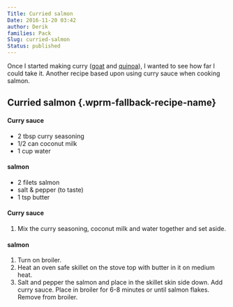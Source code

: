 ```yaml
---
Title: Curried salmon
Date: 2016-11-20 03:42
author: Derik
families: Pack
Slug: curried-salmon
Status: published
---
```


Once I started making curry ([goat](http://primarch/recipe/curried-goat/) and [quinoa](http://primarch/recipe/curried-quinoa/)), I wanted to see how far I could take it. Another recipe based upon using curry sauce when cooking salmon. <!--WPRM Recipe 100-->

<div class="wprm-fallback-recipe">

Curried salmon {.wprm-fallback-recipe-name}
--------------

<div class="wprm-fallback-recipe-ingredients">

#### Curry sauce

-   2 tbsp curry seasoning
-   1/2 can coconut milk
-   1 cup water

#### salmon

-   2 filets salmon
-   salt & pepper (to taste)
-   1 tsp butter

</div>

<div class="wprm-fallback-recipe-instructions">

#### Curry sauce

1.  Mix the curry seasoning, coconut milk and water together and set aside.

#### salmon

1.  Turn on broiler.
2.  Heat an oven safe skillet on the stove top with butter in it on medium heat.
3.  Salt and pepper the salmon and place in the skillet skin side down. Add curry sauce. Place in broiler for 6-8 minutes or until salmon flakes. Remove from broiler.

</div>

<div class="wprm-fallback-recipe-notes">

</div>

</div>

<!--End WPRM Recipe-->
